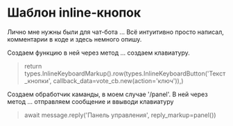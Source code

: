 # Шаблон inline-кнопок
Лично мне нужны были для чат-бота ... Всё интуитивно просто написал, комментарии в коде и здесь немного опишу.

Создаем функцию в ней через метод ... создаем клавиатуру.
> return types.InlineKeyboardMarkup().row(types.InlineKeyboardButton('Текст_кнопки', callback_data=vote_cb.new(action='ключ')),)

Создаем обработчик каманды, в моем случае '/panel'. В ней через метод ... отправляем сообщение и ввыводи клавиатуру
> await message.reply('Панель управления', reply_markup=panel())
